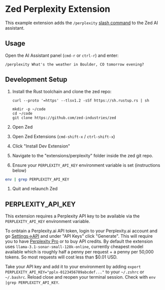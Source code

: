 # Zed Perplexity Extension

This example extension adds the `/perplexity` [slash command](https://zed.dev/docs/assistant/commands) to the Zed AI assistant.

## Usage

Open the AI Assistant panel (`cmd-r` or `ctrl-r`) and enter:

```
/perplexity What's the weather in Boulder, CO tomorrow evening?
```

## Development Setup

1. Install the Rust toolchain and clone the zed repo:

   ```
   curl --proto '=https' --tlsv1.2 -sSf https://sh.rustup.rs | sh

   mkdir -p ~/code
   cd ~/code
   git clone https://github.com/zed-industries/zed
   ```

1. Open Zed
1. Open Zed Extensions (`cmd-shift-x` / `ctrl-shift-x`)
1. Click "Install Dev Extension"
1. Navigate to the "extensions/perplexity" folder inside the zed git repo.
1. Ensure your `PERPLEXITY_API_KEY` environment variable is set (instructions below)

```sh
env | grep PERPLEXITY_API_KEY
```

1. Quit and relaunch Zed

## PERPLEXITY_API_KEY

This extension requires a Perplexity API key to be available via the `PERPLEXITY_API_KEY` environment variable.

To onbtain a Perplexity.ai API token, login to your Perplexity.ai account and go [Settings->API](https://www.perplexity.ai/settings/api) and under "API Keys" click "Generate". This will require you to have [Perplexity Pro](https://www.perplexity.ai/pro) or to buy API credits. By default the extension uses `llama-3.1-sonar-small-128k-online`, currently cheapest model available which is roughly half a penny per request + a penny per 50,000 tokens. So most requests will cost less than $0.01 USD.

Take your API key and add it to your environment by adding `export PERPLEXITY_API_KEY="pplx-0123456789abcdef..."` to your `~/.zshrc` or `~/.bashrc`. Reload close and reopen your terminal session. Check with `env |grep PERPLEXITY_API_KEY`.
